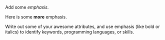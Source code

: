 Add some *emphasis*.

Here is some __more__ emphasis.

Write out some of your awesome attributes, and use emphasis (like bold or italics) to identify keywords, programming languages, or skills. 
